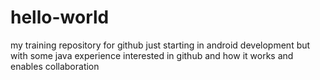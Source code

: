 # hello-world
my training repository for github
just starting in android development but with some java experience
interested in github and how it works and enables collaboration
